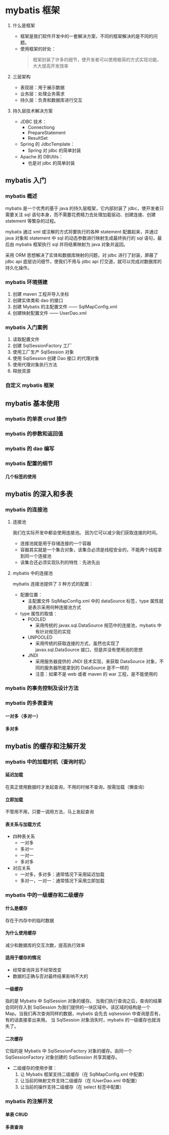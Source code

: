 # mybatis 框架

1. 什么是框架

   - 框架是我们软件开发中的一套解决方案，不同的框架解决的是不同的问题。
   - 使用框架的好处：
     > 框架封装了许多的细节，使开发者可以使用极简的方式实现功能，大大提高开发效率

2. 三层架构

   - 表现层：用于展示数据
   - 业务层：处理业务需求
   - 持久层：负责和数据库进行交互

3. 持久层技术解决方案
   - JDBC 技术：
     - Connectiong
     - PrepareStatement
     - ResultSet
   - Spring 的 JdbcTemplate：
     - Spring 对 jdbc 的简单封装
   - Apache 的 DBUtils：
     - 也是对 jdbc 的简单封装

## mybatis 入门

### mybatis 概述

mybatis 是一个优秀的基于 java 的持久层框架，它内部封装了 jdbc，使开发者只需要关注 sql 语句本身，而不需要花费精力去处理加载驱动、创建连接、创建 statement 等繁杂的过程。

mybatis 通过 xml 或注解的方式将要执行的各种 statement 配置起来，并通过 java 对象和 statement 中 sql 的动态参数进行映射生成最终执行的 sql 语句，最后由 mybatis 框架执行 sql 并将结果映射为 java 对象并返回。

采用 ORM 思想解决了实体和数据库映射的问题，对 jdbc 进行了封装，屏蔽了 jdbc api 底层访问细节，使我们不用与 jdbc api 打交道，就可以完成对数据库的持久化操作。

### mybatis 环境搭建

1. 创建 maven 工程并导入坐标
2. 创建实体类和 dao 的接口
3. 创建 Mybatis 的主配置文件 —— SqlMapConfig.xml
4. 创建映射配置文件 —— UserDao.xml

### mybatis 入门案例

1. 读取配置文件
2. 创建 SqlSessionFactory 工厂
3. 使用工厂生产 SqlSession 对象
4. 使用 SqlSession 创建 Dao 接口 的代理对象
5. 使用代理对象执行方法
6. 释放资源

### 自定义 mybatis 框架

## mybatis 基本使用

### mybatis 的单表 crud 操作

### mybatis 的参数和返回值

### mybatis 的 dao 编写

### mybatis 配置的细节

#### 几个标签的使用

## mybatis 的深入和多表

### mybatis 的连接池

1. 连接池

   我们在实际开发中都会使用连接池。
   因为它可以减少我们获取连接的时间。

   - 连接池就是用于存储连接的一个容器
   - 容器其实就是一个集合对象，该集合必须是线程安全的，不能两个线程拿到同一个连接池
   - 该集合还必须实现队列的特性：先进先出

2. mybatis 中的连接池

   mybatis 连接池提供了 3 种方式的配置：

   - 配置位置：
     - 主配置文件 SqlMapConfig.xml 中的 dataSource 标签，type 属性就是表示采用何种连接池方式
   - type 属性的取值：
     - POOLED
       - 采用传统的 javax.sql.DataSource 规范中的连接池，mybatis 中有针对规范的实现
     - UNPOOLED
       - 采用传统的获取连接的方式，虽然也实现了 javax.sql.DataSource 接口，但是并没有使用池的思想
     - JNDI
       - 采用服务器提供的 JNDI 技术实现，来获取 DataSource 对象，不同的服务器所能拿到的 DataSource 是不一样的
       - 注意：如果不是 web 或者 maven 的 war 工程，是不能使用的

### mybatis 的事务控制及设计方法

### mybatis 的多表查询

#### 一对多（多对一）

#### 多对多

## mybatis 的缓存和注解开发

### mybatis 中的加载时机（查询时机）

#### 延迟加载

在真正使用数据时才发起查询，不用的时候不查询，按需加载（懒查询）

#### 立即加载

不管用不用，只要一调用方法，马上发起查询

#### 表关系与加载方式

- 四种表关系
  - 一对多
  - 多对一
  - 一对一
  - 多对多
- 对应关系
  - 一对多，多对多：通常情况下采用延迟加载
  - 多对一，一对一：通常情况下采用立即加载

### mybatis 中的一级缓存和二级缓存

#### 什么是缓存

存在于内存中的临时数据

#### 为什么使用缓存

减少和数据库的交互次数，提高执行效率

#### 适用于缓存的情况

- 经常查询并且不经常改变
- 数据的正确与否对最终结果影响不大的

#### 一级缓存

指的是 Mybatis 中 SqlSession 对象的缓存。
当我们执行查询之后，查询的结果会同时存入到 SqlSession 为我们提供的一块区域中。该区域的结构是一个 Map。当我们再次查询同样的数据，mybatis 会先去 sqlsession 中查询是否有，有的话直接拿出来用。
当 SqlSession 对象消失时，mybatis 的一级缓存也就消失了。

#### 二次缓存

它指的是 Mybatis 中 SqlSessionFactory 对象的缓存。由同一个 SqlSessionFactory 对象创建的 SqlSession 共享其缓存。

- 二级缓存的使用步骤：
  1. 让 Mybatis 框架支持二级缓存（在 SqlMapConfig.xml 中配置）
  2. 让当前的映射文件支持二级缓存（在 IUserDao.xml 中配置）
  3. 让当前的操作支持二级缓存（在 select 标签中配置）

### mybatis 的注解开发

#### 单表 CRUD

#### 多表查询
